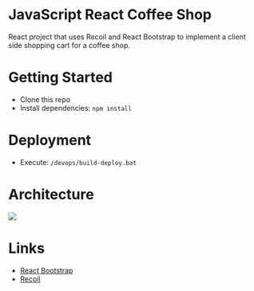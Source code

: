 # JavaScript React Coffee Shop
React project that uses Recoil and React Bootstrap to implement a client side shopping cart for a coffee shop.

# Getting Started
- Clone this repo
- Install dependencies: `npm install`

# Deployment
- Execute: `/devops/build-deploy.bat`

# Architecture 
![](./docs/overview.png)

# Links
- [React Bootstrap](https://react-bootstrap.github.io/getting-started/introduction/)
- [Recoil](https://recoiljs.org/docs/introduction/installation)
